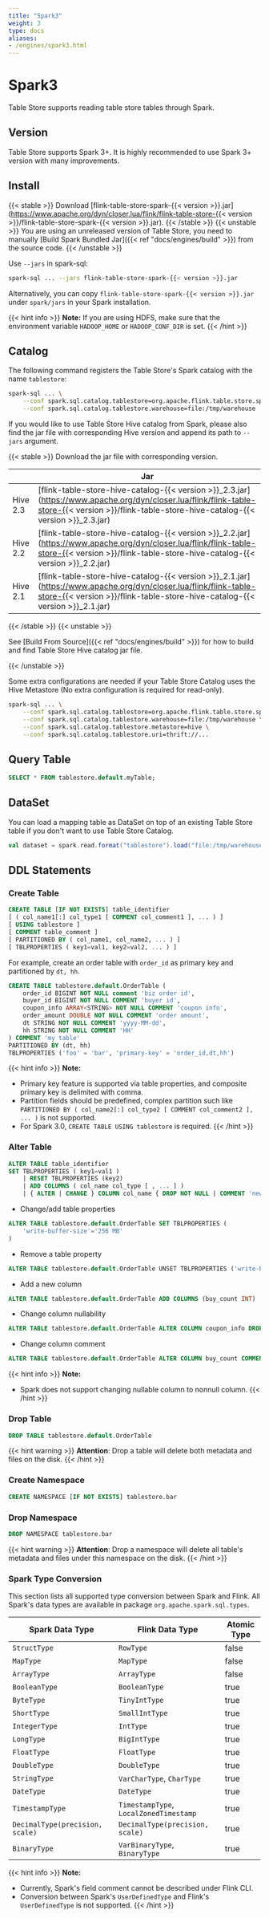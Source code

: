 ```yaml
---
title: "Spark3"
weight: 3
type: docs
aliases:
- /engines/spark3.html
---
```

<!--
Licensed to the Apache Software Foundation (ASF) under one
or more contributor license agreements.  See the NOTICE file
distributed with this work for additional information
regarding copyright ownership.  The ASF licenses this file
to you under the Apache License, Version 2.0 (the
"License"); you may not use this file except in compliance
with the License.  You may obtain a copy of the License at

  http://www.apache.org/licenses/LICENSE-2.0

Unless required by applicable law or agreed to in writing,
software distributed under the License is distributed on an
"AS IS" BASIS, WITHOUT WARRANTIES OR CONDITIONS OF ANY
KIND, either express or implied.  See the License for the
specific language governing permissions and limitations
under the License.
-->

# Spark3

Table Store supports reading table store tables through Spark.

## Version

Table Store supports Spark 3+. It is highly recommended to use Spark 3+ version with many improvements.

## Install

{{< stable >}}
Download [flink-table-store-spark-{{< version >}}.jar](https://www.apache.org/dyn/closer.lua/flink/flink-table-store-{{< version >}}/flink-table-store-spark-{{< version >}}.jar).
{{< /stable >}}
{{< unstable >}}
You are using an unreleased version of Table Store, you need to manually [Build Spark Bundled Jar]({{< ref "docs/engines/build" >}}) from the source code.
{{< /unstable >}}

Use `--jars` in spark-sql:
```bash
spark-sql ... --jars flink-table-store-spark-{{< version >}}.jar
```

Alternatively, you can copy `flink-table-store-spark-{{< version >}}.jar` under `spark/jars` in your Spark installation.

{{< hint info >}}
__Note:__ If you are using HDFS, make sure that the environment variable `HADOOP_HOME` or `HADOOP_CONF_DIR` is set.
{{< /hint >}}

## Catalog

The following command registers the Table Store's Spark catalog with the name `tablestore`:

```bash
spark-sql ... \
    --conf spark.sql.catalog.tablestore=org.apache.flink.table.store.spark.SparkCatalog \
    --conf spark.sql.catalog.tablestore.warehouse=file:/tmp/warehouse
```

If you would like to use Table Store Hive catalog from Spark, please also find the jar file with corresponding Hive version and append its path to `--jars` argument.

{{< stable >}}
Download the jar file with corresponding version.

| |Jar|
|---|---|
|Hive 2.3|[flink-table-store-hive-catalog-{{< version >}}_2.3.jar](https://www.apache.org/dyn/closer.lua/flink/flink-table-store-{{< version >}}/flink-table-store-hive-catalog-{{< version >}}_2.3.jar)|
|Hive 2.2|[flink-table-store-hive-catalog-{{< version >}}_2.2.jar](https://www.apache.org/dyn/closer.lua/flink/flink-table-store-{{< version >}}/flink-table-store-hive-catalog-{{< version >}}_2.2.jar)|
|Hive 2.1|[flink-table-store-hive-catalog-{{< version >}}_2.1.jar](https://www.apache.org/dyn/closer.lua/flink/flink-table-store-{{< version >}}/flink-table-store-hive-catalog-{{< version >}}_2.1.jar)|

{{< /stable >}}
{{< unstable >}}

See [Build From Source]({{< ref "docs/engines/build" >}}) for how to build and find Table Store Hive catalog jar file.

{{< /unstable >}}

Some extra configurations are needed if your Table Store Catalog uses the Hive
Metastore (No extra configuration is required for read-only).

```bash
spark-sql ... \
    --conf spark.sql.catalog.tablestore=org.apache.flink.table.store.spark.SparkCatalog \
    --conf spark.sql.catalog.tablestore.warehouse=file:/tmp/warehouse \
    --conf spark.sql.catalog.tablestore.metastore=hive \
    --conf spark.sql.catalog.tablestore.uri=thrift://...
```

## Query Table

```sql
SELECT * FROM tablestore.default.myTable;
```

## DataSet

You can load a mapping table as DataSet on top of an existing Table Store table if you don't want to use Table Store Catalog.

```scala
val dataset = spark.read.format("tablestore").load("file:/tmp/warehouse/default.db/myTable")
```

## DDL Statements

### Create Table
```sql
CREATE TABLE [IF NOT EXISTS] table_identifier 
[ ( col_name1[:] col_type1 [ COMMENT col_comment1 ], ... ) ]
[ USING tablestore ]    
[ COMMENT table_comment ]
[ PARTITIONED BY ( col_name1, col_name2, ... ) ]
[ TBLPROPERTIES ( key1=val1, key2=val2, ... ) ]       
```
For example, create an order table with `order_id` as primary key and partitioned by `dt, hh`.
```sql
CREATE TABLE tablestore.default.OrderTable (
    order_id BIGINT NOT NULL comment 'biz order id',
    buyer_id BIGINT NOT NULL COMMENT 'buyer id',
    coupon_info ARRAY<STRING> NOT NULL COMMENT 'coupon info',
    order_amount DOUBLE NOT NULL COMMENT 'order amount',
    dt STRING NOT NULL COMMENT 'yyyy-MM-dd',
    hh STRING NOT NULL COMMENT 'HH'
) COMMENT 'my table'
PARTITIONED BY (dt, hh)
TBLPROPERTIES ('foo' = 'bar', 'primary-key' = 'order_id,dt,hh')
```
{{< hint info >}}
__Note:__
- Primary key feature is supported via table properties, and composite primary key is delimited with comma.
- Partition fields should be predefined, complex partition such like `PARTITIONED BY ( col_name2[:] col_type2 [ COMMENT col_comment2 ], ... )` is not supported.
- For Spark 3.0, `CREATE TABLE USING tablestore` is required.
{{< /hint >}}

### Alter Table
```sql
ALTER TABLE table_identifier   
SET TBLPROPERTIES ( key1=val1 ) 
    | RESET TBLPROPERTIES (key2)
    | ADD COLUMNS ( col_name col_type [ , ... ] )
    | { ALTER | CHANGE } COLUMN col_name { DROP NOT NULL | COMMENT 'new_comment'}
```

- Change/add table properties
```sql
ALTER TABLE tablestore.default.OrderTable SET TBLPROPERTIES (
    'write-buffer-size'='256 MB'
)
```

- Remove a table property
```sql
ALTER TABLE tablestore.default.OrderTable UNSET TBLPROPERTIES ('write-buffer-size')
```

- Add a new column
```sql
ALTER TABLE tablestore.default.OrderTable ADD COLUMNS (buy_count INT)
```

- Change column nullability
```sql
ALTER TABLE tablestore.default.OrderTable ALTER COLUMN coupon_info DROP NOT NULL
```

- Change column comment
```sql
ALTER TABLE tablestore.default.OrderTable ALTER COLUMN buy_count COMMENT 'buy count'
```

{{< hint info >}}
__Note:__
- Spark does not support changing nullable column to nonnull column.
{{< /hint >}}

### Drop Table

```sql
DROP TABLE tablestore.default.OrderTable
```
{{< hint warning >}}
__Attention__: Drop a table will delete both metadata and files on the disk.
{{< /hint >}}

### Create Namespace

```sql
CREATE NAMESPACE [IF NOT EXISTS] tablestore.bar
```

### Drop Namespace

```sql
DROP NAMESPACE tablestore.bar
```

{{< hint warning >}}
__Attention__: Drop a namespace will delete all table's metadata and files under this namespace on the disk.
{{< /hint >}}


### Spark Type Conversion

This section lists all supported type conversion between Spark and Flink.
All Spark's data types are available in package `org.apache.spark.sql.types`.

<table class="table table-bordered">
    <thead>
    <tr>
      <th class="text-left" style="width: 10%">Spark Data Type</th>
      <th class="text-left" style="width: 10%">Flink Data Type</th>
      <th class="text-left" style="width: 5%">Atomic Type</th>
    </tr>
    </thead>
    <tbody>
    <tr>
      <td><code>StructType</code></td>
      <td><code>RowType</code></td>
      <td>false</td>
    </tr>
    <tr>
      <td><code>MapType</code></td>
      <td><code>MapType</code></td>
      <td>false</td>
    </tr>
    <tr>
      <td><code>ArrayType</code></td>
      <td><code>ArrayType</code></td>
      <td>false</td>
    </tr>
    <tr>
      <td><code>BooleanType</code></td>
      <td><code>BooleanType</code></td>
      <td>true</td>
    </tr>
    <tr>
      <td><code>ByteType</code></td>
      <td><code>TinyIntType</code></td>
      <td>true</td>
    </tr>
    <tr>
      <td><code>ShortType</code></td>
      <td><code>SmallIntType</code></td>
      <td>true</td>
    </tr>
    <tr>
      <td><code>IntegerType</code></td>
      <td><code>IntType</code></td>
      <td>true</td>
    </tr>
    <tr>
      <td><code>LongType</code></td>
      <td><code>BigIntType</code></td>
      <td>true</td>
    </tr>
    <tr>
      <td><code>FloatType</code></td>
      <td><code>FloatType</code></td>
      <td>true</td>
    </tr>
    <tr>
      <td><code>DoubleType</code></td>
      <td><code>DoubleType</code></td>
      <td>true</td>
    </tr>
    <tr>
      <td><code>StringType</code></td>
      <td><code>VarCharType</code>, <code>CharType</code></td>
      <td>true</td>
    </tr>
    <tr>
      <td><code>DateType</code></td>
      <td><code>DateType</code></td>
      <td>true</td>
    </tr>
    <tr>
      <td><code>TimestampType</code></td>
      <td><code>TimestampType</code>, <code>LocalZonedTimestamp</code></td>
      <td>true</td>
    </tr>
    <tr>
      <td><code>DecimalType(precision, scale)</code></td>
      <td><code>DecimalType(precision, scale)</code></td>
      <td>true</td>
    </tr>
    <tr>
      <td><code>BinaryType</code></td>
      <td><code>VarBinaryType</code>, <code>BinaryType</code></td>
      <td>true</td>
    </tr>
    </tbody>
</table>

{{< hint info >}}
__Note:__
- Currently, Spark's field comment cannot be described under Flink CLI.
- Conversion between Spark's `UserDefinedType` and Flink's `UserDefinedType` is not supported.
{{< /hint >}}
